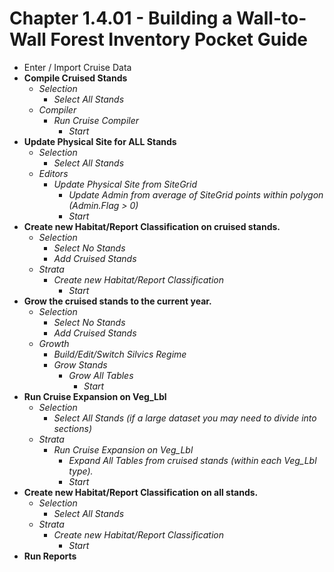 # Chapter 1.4.01 - Building a Wall-to-Wall Forest Inventory Pocket Guide

- Enter / Import Cruise Data
- **Compile Cruised Stands**
  - *Selection*
    - *Select All Stands*
  - *Compiler*
    - *Run Cruise Compiler*
      - *Start*
- **Update Physical Site for ALL Stands**
  - *Selection*
    - *Select All Stands*
  - *Editors*
    - *Update Physical Site from SiteGrid*
      - *Update Admin from average of SiteGrid points within polygon (Admin.Flag &gt; 0)*
      - *Start*
- **Create new Habitat/Report Classification on cruised stands.**
  - *Selection*
    - *Select No Stands*
    - *Add Cruised Stands*
  - *Strata*
    - *Create new Habitat/Report Classification*
      - *Start*
- **Grow the cruised stands to the current year.**
  - *Selection*
    - *Select No Stands*
    - *Add Cruised Stands*
  - *Growth*
    - *Build/Edit/Switch Silvics Regime*
    - *Grow Stands*
      - *Grow All Tables*
        - *Start*
- **Run Cruise Expansion on Veg_Lbl**
  - *Selection*
    - *Select All Stands (if a large dataset you may need to divide into sections)*
  - *Strata*
    - *Run Cruise Expansion on Veg_Lbl*
      - *Expand All Tables from cruised stands (within each Veg_Lbl type).*
      - *Start*
- **Create new Habitat/Report Classification on all stands.**
  - *Selection*
    - *Select All Stands*
  - *Strata*
    - *Create new Habitat/Report Classification*
      - *Start*
- **Run Reports**

